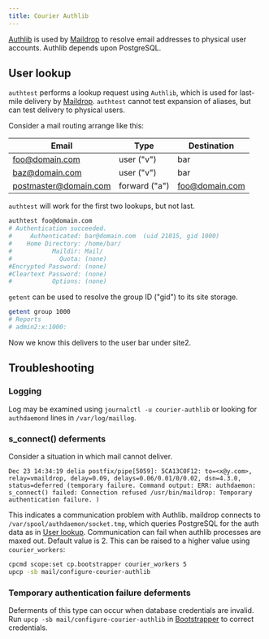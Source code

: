 ```yaml
---
title: Courier Authlib
---
```


[Authlib](https://www.courier-mta.org/authlib/) is used by [Maildrop](LDA.md) to resolve email addresses to physical user accounts. Authlib depends upon PostgreSQL.

## User lookup

`authtest` performs a lookup request using `Authlib`, which is used for last-mile delivery by [Maildrop](LDA.md). `authtest` cannot test expansion of aliases, but can test delivery to physical users.

Consider a mail routing arrange like this:

| Email                 | Type          | Destination    |
| --------------------- | ------------- | -------------- |
| foo@domain.com        | user ("v")    | bar            |
| baz@domain.com        | user ("v")    | bar            |
| postmaster@domain.com | forward ("a") | foo@domain.com |

`authtest` will work for the first two lookups, but not last.

```bash
authtest foo@domain.com
# Authentication succeeded.
#     Authenticated: bar@domain.com  (uid 21015, gid 1000)
#    Home Directory: /home/bar/
#           Maildir: Mail/
#             Quota: (none)
#Encrypted Password: (none)
#Cleartext Password: (none)
#           Options: (none)

```

`getent` can be used to resolve the group ID ("gid") to its site storage.

```bash
getent group 1000
# Reports
# admin2:x:1000:
```

Now we know this delivers to the user bar under site2.

## Troubleshooting

### Logging

Log may be examined using `journalctl -u courier-authlib` or looking for `authdaemond` lines in `/var/log/maillog`.

### s_connect() deferments

Consider a situation in which mail cannot deliver.

```
Dec 23 14:34:19 delia postfix/pipe[5059]: 5CA13C0F12: to=<x@y.com>, relay=vmaildrop, delay=0.09, delays=0.06/0.01/0/0.02, dsn=4.3.0, status=deferred (temporary failure. Command output: ERR: authdaemon: s_connect() failed: Connection refused /usr/bin/maildrop: Temporary authentication failure. )
```

This indicates a communication problem with Authlib. maildrop connects to `/var/spool/authdaemon/socket.tmp`, which queries PostgreSQL for the auth data as in [User lookup](#user-lookup). Communication can fail when authlib processes are maxed out. Default value is 2. This can be raised to a higher value using `courier_workers`:

```bash
cpcmd scope:set cp.bootstrapper courier_workers 5
upcp -sb mail/configure-courier-authlib
```

### Temporary authentication failure deferments

Deferments of this type can occur when database credentials are invalid. Run `upcp -sb mail/configure-courier-authlib` in [Bootstrapper](Bootstrapper.md) to correct credentials.
